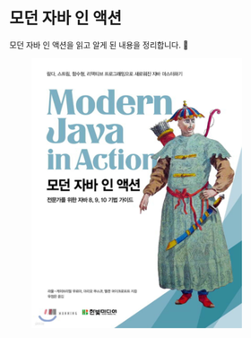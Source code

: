 # 모던 자바 인 액션

모던 자바 인 액션을 읽고 알게 된 내용을 정리합니다. 🐾

<figure><img src="../../.gitbook/assets/image (1) (1) (1) (1) (1) (1) (1) (1) (1) (1) (1) (1) (1) (1) (1) (1) (1).png" alt="" width="375"><figcaption></figcaption></figure>
